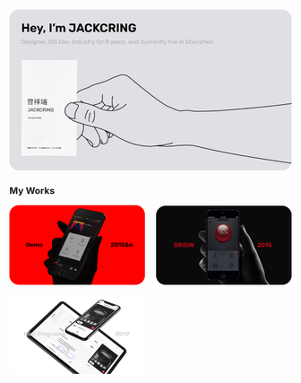 <p>
  &nbsp;
  <a href="https://www.jackcring.com"><img src="./images/hey.png" alt="显示不了图片，开一下VPN吧🛫"></a>
</p>

### My Works

<p>
  <a href="https://www.behance.net/gallery/45972843/CLass-A-music-app-demo"><img src="./images/P1.png" width=48% alt="一个概念的音乐播放器"></a>
  &nbsp;&nbsp;&nbsp;
  <a href="https://www.behance.net/gallery/46003661/Origin-Safety-your-phone-Dark-UI"><img src="./images/P2.png" width=48% alt="一个写实的 UI 项目"></a>
</p>
<p>
  <a href="https://www.behance.net/gallery/90609525/Crazybaby-Store-Lite-of-WeChat-Mini-Programs"><img src="./images/P3.png" width=48% alt="一个小程序商城"></a>
</p>
